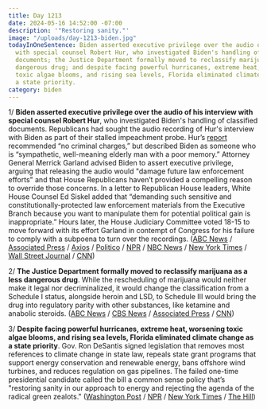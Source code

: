 ```yaml
---
title: Day 1213
date: 2024-05-16 14:52:00 -07:00
description: '"Restoring sanity."'
image: "/uploads/day-1213-biden.jpg"
todayInOneSentence: Biden asserted executive privilege over the audio of his interview
  with special counsel Robert Hur, who investigated Biden's handling of classified
  documents; the Justice Department formally moved to reclassify marijuana as a less
  dangerous drug; and despite facing powerful hurricanes, extreme heat, worsening
  toxic algae blooms, and rising sea levels, Florida eliminated climate change as
  a state priority.
category: biden
---
```


1/ **Biden asserted executive privilege over the audio of his interview with special counsel Robert Hur**, who investigated Biden's handling of classified documents. Republicans had sought the audio recording of Hur's interview with Biden as part of their stalled impeachment probe. Hur’s [report](https://whatthefuckjusthappenedtoday.com/2024/02/08/day-1115/#3-the-special-counsel-examining-bide) recommended “no criminal charges,” but described Biden as someone who is “sympathetic, well-meaning elderly man with a poor memory.” Attorney General Merrick Garland advised Biden to assert executive privilege, arguing that releasing the audio would "damage future law enforcement efforts" and that House Republicans haven’t provided a compelling reason to override those concerns. In a letter to Republican House leaders, White House Counsel Ed Siskel added that “demanding such sensitive and constitutionally-protected law enforcement materials from the Executive Branch because you want to manipulate them for potential political gain is inappropriate.” Hours later, the House Judiciary Committee voted 18-15 to move forward with its effort Garland in contempt of Congress for his failure to comply with a subpoena to turn over the recordings. ([ABC News](https://abcnews.go.com/Politics/biden-asserts-executive-privilege-audio-interview-special-counsel/story?id=110298904) / [Associated Press](https://apnews.com/article/biden-robert-hur-classified-documents-justice-department-edf67af3810ab877c7c195956b49b3a6) / [Axios](https://www.axios.com/2024/05/16/biden-executive-privilege-house-republicans) / [Politico](https://www.politico.com/news/2024/05/16/biden-moves-to-block-house-from-getting-his-classified-docs-interview-tapes-00158323) / [NPR](https://www.npr.org/2024/05/16/1251759154/garland-house-contempt) / [NBC News](https://www.nbcnews.com/politics/justice-department/biden-asserts-executive-privilege-robert-hurs-classified-documents-pro-rcna152550) / [New York Times](https://www.nytimes.com/2024/05/16/us/politics/republicans-merrick-garland-contempt.html) / [Wall Street Journal](https://www.wsj.com/politics/biden-executive-privilege-classified-documents-interview-439bf861?mod=hp_lead_pos2) / [CNN](https://www.cnn.com/2024/05/16/politics/house-panels-contempt-garland-biden-audio/index.html))

2/ **The Justice Department formally moved to reclassify marijuana as a less dangerous drug**. While the rescheduling of marijuana would neither make it legal nor decriminalized, it would change the classification from a Schedule I status, alongside heroin and LSD, to Schedule III would bring the drug into regulatory parity with other substances, like ketamine and anabolic steroids. ([ABC News](https://abcnews.go.com/Politics/doj-releases-proposed-rule-reclassify-marijuana/story?id=110309786) / [CBS News](https://www.cbsnews.com/news/justice-department-marijuana-schedule-3-reclassification/) / [Associated Press](https://apnews.com/article/marijuana-rescheduling-drug-policy-biden-15b43441670757b0c2bfa36731e47d07) / [CNN](https://www.cnn.com/2024/05/16/politics/joe-biden-marijuana-rules/index.html))

3/ **Despite facing powerful hurricanes, extreme heat, worsening toxic algae blooms, and rising sea levels, Florida eliminated climate change as a state priority**. Gov. Ron DeSantis signed legislation that removes most references to climate change in state law, repeals state grant programs that support energy conservation and renewable energy, bans offshore wind turbines, and reduces regulation on gas pipelines. The failed one-time presidential candidate called the bill a common sense policy that’s "restoring sanity in our approach to energy and rejecting the agenda of the radical green zealots." ([Washington Post](https://www.washingtonpost.com/climate-environment/2024/05/15/florida-law-climate-change-desantis-energy/) / [NPR](https://www.npr.org/2024/05/16/1251769080/florida-desantis-climate-change-law) / [New York Times](https://www.nytimes.com/2024/05/15/climate/desantis-climate-change-florida.html) / [The Hill](https://thehill.com/policy/energy-environment/4667970-ron-desantis-florida-law-removing-climate-change-considerations/))
 
